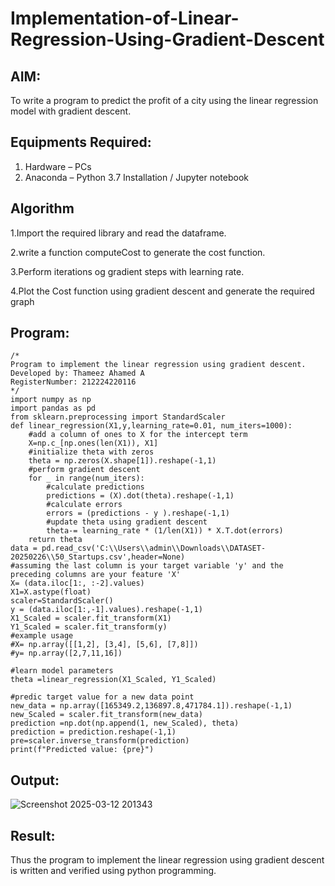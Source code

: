 # Implementation-of-Linear-Regression-Using-Gradient-Descent

## AIM:
To write a program to predict the profit of a city using the linear regression model with gradient descent.

## Equipments Required:
1. Hardware – PCs
2. Anaconda – Python 3.7 Installation / Jupyter notebook

## Algorithm
1.Import the required library and read the dataframe.

2.write a function computeCost to generate the cost function.

3.Perform iterations og gradient steps with learning rate.

4.Plot the Cost function using gradient descent and generate the required graph 

## Program:
```
/*
Program to implement the linear regression using gradient descent.
Developed by: Thameez Ahamed A
RegisterNumber: 212224220116
*/
import numpy as np
import pandas as pd
from sklearn.preprocessing import StandardScaler
def linear_regression(X1,y,learning_rate=0.01, num_iters=1000):
    #add a column of ones to X for the intercept term
    X=np.c_[np.ones(len(X1)), X1]
    #initialize theta with zeros
    theta = np.zeros(X.shape[1]).reshape(-1,1)
    #perform gradient descent
    for _ in range(num_iters):
        #calculate predictions
        predictions = (X).dot(theta).reshape(-1,1)
        #calculate errors
        errors = (predictions - y ).reshape(-1,1)
        #update theta using gradient descent 
        theta-= learning_rate * (1/len(X1)) * X.T.dot(errors)
    return theta
data = pd.read_csv('C:\\Users\\admin\\Downloads\\DATASET-20250226\\50_Startups.csv',header=None)
#assuming the last column is your target variable 'y' and the preceding columns are your feature 'X'
X= (data.iloc[1:, :-2].values)
X1=X.astype(float)
scaler=StandardScaler()
y = (data.iloc[1:,-1].values).reshape(-1,1)
X1_Scaled = scaler.fit_transform(X1)
Y1_Scaled = scaler.fit_transform(y)
#example usage
#X= np.array([[1,2], [3,4], [5,6], [7,8]])
#y= np.array([2,7,11,16])

#learn model parameters
theta =linear_regression(X1_Scaled, Y1_Scaled)

#predic target value for a new data point
new_data = np.array([165349.2,136897.8,471784.1]).reshape(-1,1)
new_Scaled = scaler.fit_transform(new_data)
prediction =np.dot(np.append(1, new_Scaled), theta)
prediction = prediction.reshape(-1,1)
pre=scaler.inverse_transform(prediction)
print(f"Predicted value: {pre}")

```

## Output:

![Screenshot 2025-03-12 201343](https://github.com/user-attachments/assets/1171e991-74aa-4798-98c4-3df3f06b3832)


## Result:
Thus the program to implement the linear regression using gradient descent is written and verified using python programming.
